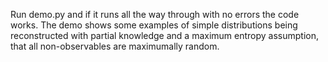 Run demo.py and if it runs all the way through with no errors the code works.  The demo shows some examples of simple distributions being reconstructed with partial knowledge and a maximum entropy assumption, that all non-observables are maximumally random.
